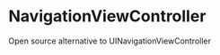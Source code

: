 NavigationViewController
========================

Open source alternative to UINavigationViewController